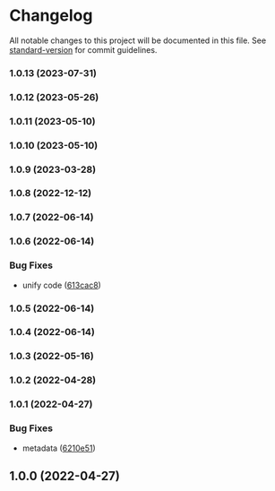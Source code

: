 # Changelog

All notable changes to this project will be documented in this file. See [standard-version](https://github.com/conventional-changelog/standard-version) for commit guidelines.

### 1.0.13 (2023-07-31)

### 1.0.12 (2023-05-26)

### 1.0.11 (2023-05-10)

### 1.0.10 (2023-05-10)

### 1.0.9 (2023-03-28)

### 1.0.8 (2022-12-12)

### 1.0.7 (2022-06-14)

### 1.0.6 (2022-06-14)


### Bug Fixes

* unify code ([613cac8](https://github.com/Kikobeats/url-http/commit/613cac8d86994dcd951068bfbb6b4b9f552dfa97))

### 1.0.5 (2022-06-14)

### 1.0.4 (2022-06-14)

### 1.0.3 (2022-05-16)

### 1.0.2 (2022-04-28)

### 1.0.1 (2022-04-27)


### Bug Fixes

* metadata ([6210e51](https://github.com/Kikobeats/url-http/commit/6210e51f614811154b4ddde9d0c13135b2e928c4))

## 1.0.0 (2022-04-27)
